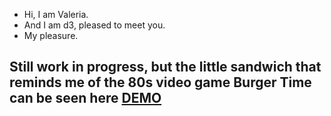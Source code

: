 - Hi, I am Valeria.
- And I am d3, pleased to meet you.
- My pleasure.

## Still work in progress, but the little sandwich that reminds me of the 80s video game Burger Time can be seen here [DEMO](http://www.tuskerette.com/projects/SandwichLove/)
